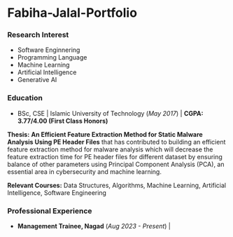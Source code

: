 # Fabiha-Jalal-Portfolio

### Research Interest
- Software Enginnering
- Programming Language
- Machine Learning
- Artificial Intelligence
- Generative AI
### Education
- BSc, CSE | Islamic University of Technology (_May 2017_) |  **CGPA: 3.77/4.00 (First Class Honors)**

**Thesis:** **An Efficient Feature Extraction Method for Static Malware Analysis Using PE Header Files** that has contributed to building an efficient feature extraction method for malware analysis which will decrease the feature extraction time for PE header files for different dataset by ensuring balance of other parameters using Principal Component Analysis (PCA), an essential area in cybersecurity and machine learning.

**Relevant Courses:** Data Structures, Algorithms, Machine Learning, Artificial Intelligence, Software Engineering

### Professional Experience
- **Management Trainee, Nagad** (_Aug 2023 - Present_) | 



